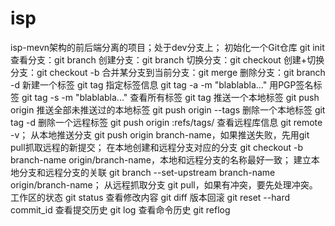 # isp
isp-mevn架构的前后端分离的项目；处于dev分支上；
初始化一个Git仓库 git init
查看分支：git branch
创建分支：git branch <name>
切换分支：git checkout <name>
创建+切换分支：git checkout -b <name>
合并某分支到当前分支：git merge <name>
删除分支：git branch -d <name>
新建一个标签 git tag <name>
指定标签信息 git tag -a <tagname> -m "blablabla..."
用PGP签名标签 git tag -s <tagname> -m "blablabla..."
查看所有标签 git tag
推送一个本地标签 git push origin <tagname>
推送全部未推送过的本地标签 git push origin --tags
删除一个本地标签 git tag -d <tagname>
删除一个远程标签 git push origin :refs/tags/<tagname>
查看远程库信息 git remote -v；
从本地推送分支 git push origin branch-name，如果推送失败，先用git pull抓取远程的新提交；
在本地创建和远程分支对应的分支 git checkout -b branch-name origin/branch-name，本地和远程分支的名称最好一致；
建立本地分支和远程分支的关联 git branch --set-upstream branch-name origin/branch-name；
从远程抓取分支 git pull，如果有冲突，要先处理冲突。
工作区的状态 git status
查看修改内容 git diff
版本回滚 git reset --hard commit_id
查看提交历史 git log 查看命令历史 git reflog